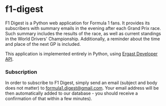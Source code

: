 # f1-digest

F1 Digest is a Python web application for Formula 1 fans. It provides its subscribers with summary emails in the evening after each Grand Prix race. 
Such summary includes the results of the race, as well as current standings in the World Drivers' Championship. Additionally, 
a reminder about the time and place of the next GP is included.

This application is implemented entirely in Python, using [Ergast Developer API](https://ergast.com/mrd/#:~:text=The%20Ergast%20Developer%20API%20is,the%20world%20championships%20in%201950.).


### Subscription
In order to subscribe to F1 Digest, simply send an email (subject and body does not matter) to formula1.digest@gmail.com. Your email address will be then automatically added
to our database - you should receive a confirmation of that within a few minutes).
